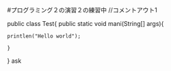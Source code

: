 #プログラミング２の演習２の練習中
//コメントアウト1


public class Test{
    public static void mani(String[] args){

    printlen("Hello world");

    }
}
ask